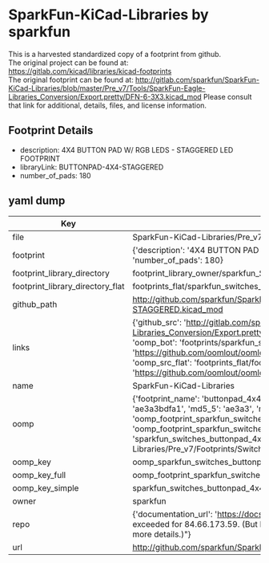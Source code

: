 # SparkFun-KiCad-Libraries by sparkfun  
This is a harvested standardized copy of a footprint from github.  
The original project can be found at:  
https://gitlab.com/kicad/libraries/kicad-footprints  
The original footprint can be found at:
http://gitlab.com/sparkfun/SparkFun-KiCad-Libraries/blob/master/Pre_v7/Tools/SparkFun-Eagle-Libraries_Conversion/Export.pretty/DFN-6-3X3.kicad_mod
Please consult that link for additional, details, files, and license information.  
## Footprint Details
* description: 4X4 BUTTON PAD W/ RGB LEDS - STAGGERED LED FOOTPRINT  
* libraryLink: BUTTONPAD-4X4-STAGGERED  
* number_of_pads: 180  
## yaml dump  
| Key | Value |  
| --- | --- |  
| file | SparkFun-KiCad-Libraries/Pre_v7/Footprints/Switches.pretty/BUTTONPAD-4X4-STAGGERED.kicad_mod |  
| footprint | {'description': '4X4 BUTTON PAD W/ RGB LEDS - STAGGERED LED FOOTPRINT', 'libraryLink': 'BUTTONPAD-4X4-STAGGERED', 'number_of_pads': 180} |  
| footprint_library_directory | footprint_library_owner/sparkfun_SparkFun-KiCad-Libraries |  
| footprint_library_directory_flat | footprints_flat/sparkfun_switches_buttonpad_4x4_staggered/working |  
| github_path | http://github.com/sparkfun/SparkFun-KiCad-Libraries/blob/master/Pre_v7/Footprints/Switches.pretty/BUTTONPAD-4X4-STAGGERED.kicad_mod |  
| links | {'github_src': 'http://gitlab.com/sparkfun/SparkFun-KiCad-Libraries/blob/master/Pre_v7/Tools/SparkFun-Eagle-Libraries_Conversion/Export.pretty/DFN-6-3X3.kicad_mod', 'github_src_repo': 'https://gitlab.com/kicad/libraries/kicad-footprints', 'oomp_bot': 'footprints/sparkfun_switches_buttonpad_4x4_staggered/working', 'oomp_bot_github': 'https://github.com/oomlout/oomlout_oomp_footprint_bot/tree/main/footprints/sparkfun_switches_buttonpad_4x4_staggered/working', 'oomp_src_flat': 'footprints_flat/footprints_flat/sparkfun_switches_buttonpad_4x4_staggered/working', 'oomp_src_flat_github': 'https://github.com/oomlout/oomlout_oomp_footprint_src/tree/main/footprints_flat/sparkfun_switches_buttonpad_4x4_staggered/working'} |  
| name | SparkFun-KiCad-Libraries |  
| oomp | {'footprint_name': 'buttonpad_4x4_staggered', 'library_name': 'switches', 'md5': 'ae3a3bdfa1a0a312cbd21901ddd491fb', 'md5_10': 'ae3a3bdfa1', 'md5_5': 'ae3a3', 'md5_6': 'ae3a3b', 'oomp_key': 'oomp_sparkfun_switches_buttonpad_4x4_staggered', 'oomp_key_extra': 'oomp_footprint_sparkfun_switches_buttonpad_4x4_staggered', 'oomp_key_full': 'oomp_footprint_sparkfun_switches_buttonpad_4x4_staggered_ae3a3b', 'oomp_key_simple': 'sparkfun_switches_buttonpad_4x4_staggered', 'original_filename': 'SparkFun-KiCad-Libraries/Pre_v7/Footprints/Switches.pretty/BUTTONPAD-4X4-STAGGERED.kicad_mod', 'owner_name': 'sparkfun'} |  
| oomp_key | oomp_sparkfun_switches_buttonpad_4x4_staggered |  
| oomp_key_full | oomp_footprint_sparkfun_switches_buttonpad_4x4_staggered |  
| oomp_key_simple | sparkfun_switches_buttonpad_4x4_staggered |  
| owner | sparkfun |  
| repo | {'documentation_url': 'https://docs.github.com/rest/overview/resources-in-the-rest-api#rate-limiting', 'message': "API rate limit exceeded for 84.66.173.59. (But here's the good news: Authenticated requests get a higher rate limit. Check out the documentation for more details.)"} |  
| url | http://github.com/sparkfun/SparkFun-KiCad-Libraries |  

